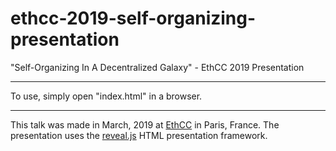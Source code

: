 
# ethcc-2019-self-organizing-presentation

"Self-Organizing In A Decentralized Galaxy" - EthCC 2019 Presentation

---

To use, simply open "index.html" in a browser.

---

This talk was made in March, 2019 at [EthCC](https://ethcc.io) in Paris, France. The presentation uses the [reveal.js](https://github.com/hakimel/reveal.js/) HTML presentation framework. 
